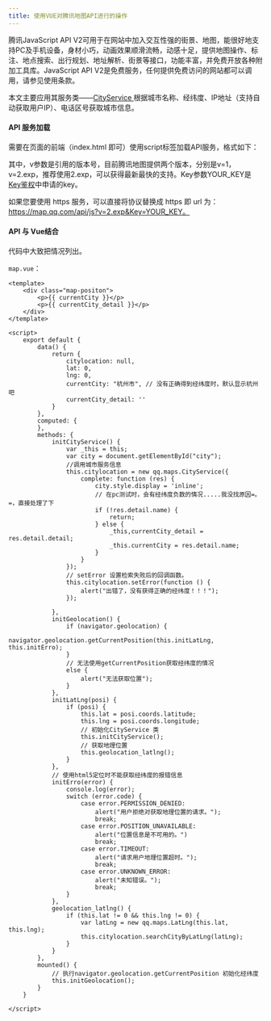 ```yaml
---
title: 使用VUE对腾讯地图API进行的操作
---
```


腾讯JavaScript API V2可用于在网站中加入交互性强的街景、地图，能很好地支持PC及手机设备，身材小巧，动画效果顺滑流畅，动感十足，提供地图操作、标注、地点搜索、出行规划、地址解析、街景等接口，功能丰富，并免费开放各种附加工具库。JavaScript API V2是免费服务，任何提供免费访问的网站都可以调用，请参见使用条款。

本文主要应用其服务类——[CityService ](http://lbs.qq.com/javascript_v2/doc/cityservice.html)根据城市名称、经纬度、IP地址（支持自动获取用户IP）、电话区号获取城市信息。

#### API 服务加载

需要在页面的前端（index.html 即可）使用script标签加载API服务，格式如下：

其中，v参数是引用的版本号，目前腾讯地图提供两个版本，分别是v=1，v=2.exp，推荐使用2.exp，可以获得最新最快的支持。Key参数YOUR_KEY是[Key鉴权](http://lbs.qq.com/javascript_v2/guide-base.html#link-two)中申请的key。

如果您要使用 https 服务，可以直接将协议替换成 https 即 url 为：https://map.qq.com/api/js?v=2.exp&Key=YOUR_KEY。

#### API 与 Vue结合

代码中大致把情况列出。

`map.vue`：

```vue
<template>
    <div class="map-positon">
        <p>{{ currentCity }}</p>
        <p>{{ currentCity_detail }}</p>
    </div>
</template>

<script>
    export default {
        data() {
            return {
                citylocation: null,
                lat: 0,
                lng: 0,
                currentCity: "杭州市", // 没有正确得到经纬度时，默认显示杭州吧
                currentCity_detail: ''
            }
        },
        computed: {
        },
        methods: {
            initCityService() {
                var _this = this;
                var city = document.getElementById("city");
                //调用城市服务信息
                this.citylocation = new qq.maps.CityService({
                    complete: function (res) {
                        city.style.display = 'inline';
                        // 在pc测试时，会有经纬度负数的情况.....我没找原因=。=，直接处理了下
                        if (!res.detail.name) {
                            return;
                        } else {
                            _this,currentCity_detail = res.detail.detail;
                            _this.currentCity = res.detail.name;
                        }
                    }
                });
                // setError 设置检索失败后的回调函数。
                this.citylocation.setError(function () {
                    alert("出错了，没有获得正确的经纬度！！！");
                });

            },
            initGeolocation() {
                if (navigator.geolocation) {
                    navigator.geolocation.getCurrentPosition(this.initLatLng, this.initErro);
                }
                // 无法使用getCurrentPosition获取经纬度的情况
                else {
                    alert("无法获取位置");
                }
            },
            initLatLng(posi) {
                if (posi) {
                    this.lat = posi.coords.latitude;
                    this.lng = posi.coords.longitude;
                    // 初始化CityService 类
                    this.initCityService();
                    // 获取地理位置
                    this.geolocation_latlng();
                }
            },
            // 使用html5定位时不能获取经纬度的报错信息
            initErro(error) {
                console.log(error);
                switch (error.code) {
                    case error.PERMISSION_DENIED:
                        alert("用户拒绝对获取地理位置的请求。");
                        break;
                    case error.POSITION_UNAVAILABLE:
                        alert("位置信息是不可用的。")
                        break;
                    case error.TIMEOUT:
                        alert("请求用户地理位置超时。");
                        break;
                    case error.UNKNOWN_ERROR:
                        alert("未知错误。");
                        break;
                }
            },
            geolocation_latlng() {
                if (this.lat != 0 && this.lng != 0) {
                    var latLng = new qq.maps.LatLng(this.lat, this.lng);
                    this.citylocation.searchCityByLatLng(latLng);
                }
            }
        },
        mounted() {
            // 执行navigator.geolocation.getCurrentPosition 初始化经纬度
            this.initGeolocation();
        }
    }

</script>
```

